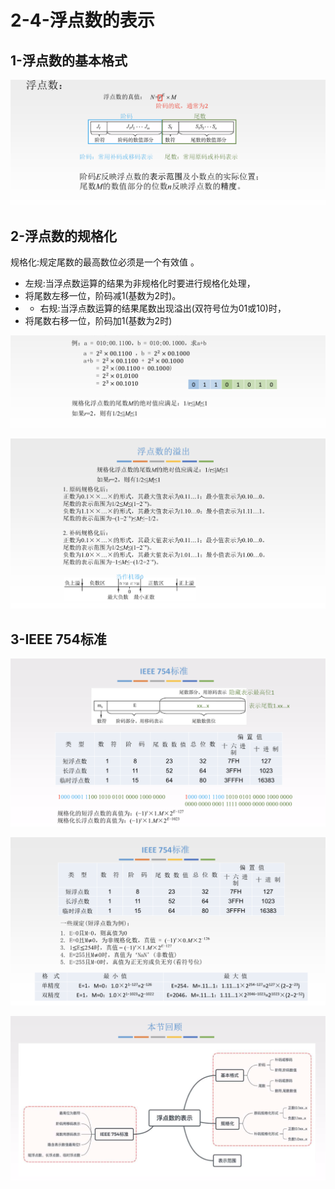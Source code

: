 # 2-4-浮点数的表示

## 1-浮点数的基本格式

![](../../.gitbook/assets/image%20%28177%29.png)

## 2-浮点数的规格化

规格化:规定尾数的最高数位必须是一个有效值 。

* 左规:当浮点数运算的结果为非规格化时要进行规格化处理，
* 将尾数左移一位，阶码减1\(基数为2时\)。
* * 右规:当浮点数运算的结果尾数出现溢出\(双符号位为01或10\)时，
* 将尾数右移一位，阶码加1\(基数为2时\)

![](../../.gitbook/assets/image%20%28338%29.png)

![](../../.gitbook/assets/image%20%28103%29.png)

## 3-IEEE 754标准

![](../../.gitbook/assets/image%20%28229%29.png)

![](../../.gitbook/assets/image%20%2851%29.png)

![](../../.gitbook/assets/image%20%28140%29.png)

